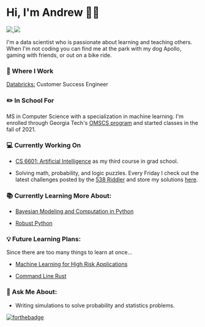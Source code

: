 # Hi, I'm Andrew 🧑🏼‍

 <!-- LinkedIn Contact -->
  <a href="https://www.linkedin.com/in/andrewsnicholls/" target="_blank">
    <img src="https://img.shields.io/badge/-ANDREW%20NICHOLLS-blue?style=for-the-badge&logo=Linkedin&logoColor=white"/>
  </a>
  
<!-- Email -->
  <a href="mailto:andrew.s.nicholls@gmail.com">
    <img src="https://img.shields.io/badge/EMAIL-andrew.s.nicholls@gmail.com-20b2aa?style=for-the-badge"/>
  </a>
  
</br>
<p>
 
I'm a data scientist who is passionate about learning and teaching others. When I'm not coding you can find me at the park with my dog Apollo, gaming with friends, or out on a bike ride.</p>

### 💼 Where I Work

[Databricks:](https://www.databricks.com/) Customer Success Engineer
### ✏️ In School For

MS in Computer Science with a specialization in machine learning. I'm enrolled through Georgia Tech's [OMSCS program](https://omscs.gatech.edu/) and started classes in the fall of 2021.

### 💻 Currently Working On

* [CS 6601: Artificial Intelligence](https://omscs.gatech.edu/cs-6601-artificial-intelligence) as my third course in grad school. 

* Solving math, probability, and logic puzzles. Every Friday I check out the latest challenges posted by the [538 Riddler](https://fivethirtyeight.com/tag/the-riddler/) and store my solutions [here](https://github.com/Booleans/riddler-538). 

### 📚 Currently Learning More About:

* [Bayesian Modeling and Computation in Python](https://www.routledge.com/Bayesian-Modeling-and-Computation-in-Python/Martin-Kumar-Lao/p/book/9780367894368)

* [Robust Python](https://learning.oreilly.com/library/view/robust-python/9781098100650/)

### 💡 Future Learning Plans:

Since there are too many things to learn at once...

* [Machine Learning for High Risk Applications](https://learning.oreilly.com/library/view/machine-learning-for/9781098102425/)

* [Command Line Rust](https://learning.oreilly.com/library/view/command-line-rust/9781098109424/)




### 💬 Ask Me About:

* Writing simulations to solve probability and statistics problems.

[![forthebadge](https://forthebadge.com/images/badges/made-with-python.svg)](https://forthebadge.com)
